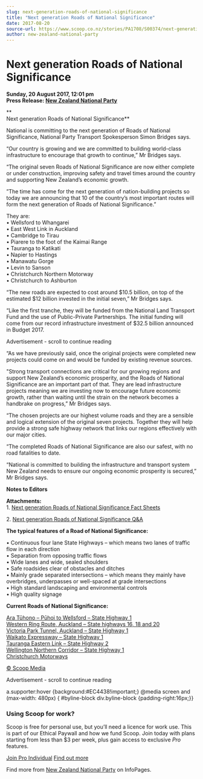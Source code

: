 ```yaml
---
slug: next-generation-roads-of-national-significance
title: "Next generation Roads of National Significance"
date: 2017-08-20
source-url: https://www.scoop.co.nz/stories/PA1708/S00374/next-generation-roads-of-national-significance.htm
author: new-zealand-national-party
---
```

Next generation Roads of National Significance
==============================================

**Sunday, 20 August 2017, 12:01 pm**  
**Press Release: [New Zealand National Party](https://info.scoop.co.nz/New_Zealand_National_Party)**

**  
Next generation Roads of National Significance**

National is committing to the next generation of Roads of National Significance, National Party Transport Spokesperson Simon Bridges says.

“Our country is growing and we are committed to building world-class infrastructure to encourage that growth to continue,” Mr Bridges says.

“The original seven Roads of National Significance are now either complete or under construction, improving safety and travel times around the country and supporting New Zealand’s economic growth.

”The time has come for the next generation of nation-building projects so today we are announcing that 10 of the country’s most important routes will form the next generation of Roads of National Significance.”

They are:  
• Wellsford to Whangarei  
• East West Link in Auckland  
• Cambridge to Tirau  
• Piarere to the foot of the Kaimai Range  
• Tauranga to Katikati  
• Napier to Hastings  
• Manawatu Gorge  
• Levin to Sanson  
• Christchurch Northern Motorway  
• Christchurch to Ashburton

“The new roads are expected to cost around $10.5 billion, on top of the estimated $12 billion invested in the initial seven,” Mr Bridges says.

“Like the first tranche, they will be funded from the National Land Transport Fund and the use of Public-Private Partnerships. The initial funding will come from our record infrastructure investment of $32.5 billion announced in Budget 2017.

Advertisement - scroll to continue reading





“As we have previously said, once the original projects were completed new projects could come on and would be funded by existing revenue sources.

"Strong transport connections are critical for our growing regions and support New Zealand’s economic prosperity, and the Roads of National Significance are an important part of that. They are lead infrastructure projects meaning we are investing now to encourage future economic growth, rather than waiting until the strain on the network becomes a handbrake on progress,” Mr Bridges says.

“The chosen projects are our highest volume roads and they are a sensible and logical extension of the original seven projects. Together they will help provide a strong safe highway network that links our regions effectively with our major cities.

“The completed Roads of National Significance are also our safest, with no road fatalities to date.

“National is committed to building the infrastructure and transport system New Zealand needs to ensure our ongoing economic prosperity is secured,” Mr Bridges says.

  
**Notes to Editors**  
  
**Attachments:**  
1\. [Next generation Roads of National Significance Fact Sheets](http://img.scoop.co.nz/media/pdfs/1708/Next_generation_Roads_of_National_Significance_Fact_Sheets.pdf)

2\. [Next generation Roads of National Significance Q&A](http://img.scoop.co.nz/media/pdfs/1708/Next_generation_Roads_of_National_Significance_QA.pdf)  
  
**The typical features of a Road of National Significance:**  
  
• Continuous four lane State Highways – which means two lanes of traffic flow in each direction  
• Separation from opposing traffic flows  
• Wide lanes and wide, sealed shoulders  
• Safe roadsides clear of obstacles and ditches  
• Mainly grade separated intersections – which means they mainly have overbridges, underpasses or well-spaced at grade intersections  
• High standard landscaping and environmental controls  
• High quality signage

**Current Roads of National Significance:**

[Ara Tūhono – Pūhoi to Wellsford – State Highway 1](http://www.nzta.govt.nz/projects/ara-tuhono-puhoi-to-wellsford/)  
[Western Ring Route, Auckland – State highways 16, 18 and 20](http://www.nzta.govt.nz/projects/the-western-ring-route/)  
[Victoria Park Tunnel, Auckland – State Highway 1](http://www.nzta.govt.nz/projects/sh1-victoria-park-tunnel/)  
[Waikato Expressway – State Highway 1](http://www.nzta.govt.nz/projects/waikato-expressway/)  
[Tauranga Eastern Link – State Highway 2](http://www.nzta.govt.nz/projects/tauranga-eastern-link/)  
[Wellington Northern Corridor – State Highway 1](http://www.nzta.govt.nz/projects/wellington-northern-corridor/)  
[Christchurch Motorways](http://www.nzta.govt.nz/projects/christchurch-motorways/)

[© Scoop Media](http://www.scoop.co.nz/about/terms.html)  

Advertisement - scroll to continue reading



a.supporter:hover {background:#EC4438!important;} @media screen and (max-width: 480px) { #byline-block div.byline-block {padding-right:16px;}}

### Using Scoop for work?

Scoop is free for personal use, but you’ll need a licence for work use. This is part of our Ethical Paywall and how we fund Scoop. Join today with plans starting from less than $3 per week, plus gain access to exclusive _Pro_ features.  
  
[Join Pro Individual](https://pro.scoop.co.nz/Individual/?from=ProIn24) [Find out more](https://pro.scoop.co.nz/using-scoop-for-work/?from=ProIn24)

Find more from [New Zealand National Party](https://info.scoop.co.nz/New_Zealand_National_Party) on InfoPages.